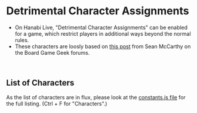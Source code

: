 # Detrimental Character Assignments

* On Hanabi Live, "Detrimental Character Assignments" can be enabled for a game, which restrict players in additional ways beyond the normal rules.
* These characters are loosly based on [this post](https://boardgamegeek.com/thread/1688194/hanabi-characters-variant) from Sean McCarthy on the Board Game Geek forums.

<br />

## List of Characters

As the list of characters are in flux, please look at the [constants.js file](https://github.com/Zamiell/hanabi-live/blob/master/public/js/src/constants.js) for the full listing. (Ctrl + F for "Characters".)
